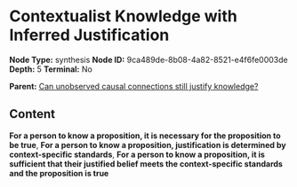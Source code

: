 # Contextualist Knowledge with Inferred Justification

**Node Type:** synthesis
**Node ID:** 9ca489de-8b08-4a82-8521-e4f6fe0003de
**Depth:** 5
**Terminal:** No

**Parent:** [Can unobserved causal connections still justify knowledge?](can-unobserved-causal-connections-still-justify-knowledge-antithesis-3a3a46d6-cb6c-4853-869d-70537cd334b5.md)

## Content

**For a person to know a proposition, it is necessary for the proposition to be true**, **For a person to know a proposition, justification is determined by context-specific standards**, **For a person to know a proposition, it is sufficient that their justified belief meets the context-specific standards and the proposition is true**
